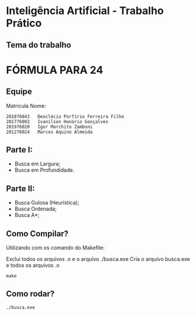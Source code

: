 # Inteligência Artificial - Trabalho Prático

## Tema do trabalho

# FÓRMULA PARA 24

## Equipe

Matrícula   Nome:
```
201876043   Deoclécio Porfírio Ferreira Filho
201776002   Ivanilson Honório Gonçalves
201976020   Igor Marchito Zamboni
201276024   Marcos Aquino Almeida
```

## Parte I:

- Busca em Largura;
- Busca em Profundidade.

## Parte II:

- Busca Gulosa (Heurística);
- Busca Ordenada;
- Busca A*;

## Como Compilar?

Utilizando com os comando do Makefile:

Exclui todos os arquivos .o e o arquivo ./busca.exe
Cria o arquivo busca.exe e todos os arquivos .o
```
make
```
## Como rodar?

```
./busca.exe
```
